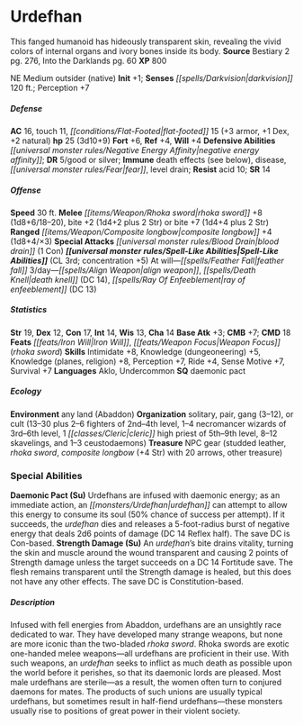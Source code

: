 ﻿---
cssclass: [monsters]
title1: Urdefhan
desc_short: This fanged humanoid has hideously transparent skin, revealing the vivid
  colors of internal organs and ivory bones inside its body.
title2: Urdefhan
CR: 3
sources:
- name: Bestiary 2
  page: 276
  link: http://paizo.com/pathfinderRPG/v5748btpy8hif
- name: Into the Darklands
  page: 60
  link: http://paizo.com/store/downloads/pathfinder/pathfinderChronicles/35E/v5748btpy85ej
XP: 800
alignment: NE
size: Medium
type: outsider
subtypes:
- native
initiative:
  bonus: 1
senses:
  darkvision: 120
AC:
  AC: 16
  touch: 11
  flat_footed: 15
  components:
    armor: 3
    dex: 1
    natural: 2
HP:
  HP: 25
  long: 3d10+9
saves:
  fort: 6
  ref: 4
  will: 4
defensive_abilities:
- negative energy affinity
DR:
- amount: 5
  weakness: good or silver
immunities:
- death effects (see below)
- disease
- fear
- level drain
resistances:
  acid: 10
SR: 14
speeds:
  base: 30
attacks:
  melee:
  - - text: rhoka sword +8 (1d8+6/18-20)
      entries:
      - - damage: 1d8+6
          crit_range: 18-20
      attack: rhoka sword
      bonus:
      - 8
    - text: bite +2 (1d4+2 plus 2 Str)
      entries:
      - - damage: 1d4+2
        - damage: '2'
          type: Str
      attack: bite
      bonus:
      - 2
  - - text: bite +7 (1d4+4 plus 2 Str)
      entries:
      - - damage: 1d4+4
        - damage: '2'
          type: Str
      attack: bite
      bonus:
      - 7
  ranged:
  - - text: composite longbow +4 (1d8+4/×3)
      entries:
      - - damage: 1d8+4
          crit_multiplier: 3
      attack: composite longbow
      bonus:
      - 4
  special:
  - blood drain (1 Con)
spell_like_abilities:
  entries:
  - name: feather fall
    source: default
    freq: At will
  - name: align weapon
    source: default
    freq: 3/day
  - name: death knell
    source: default
    freq: 3/day
    DC: 14
  - name: ray of enfeeblement
    source: default
    freq: 3/day
    DC: 13
  sources:
  - name: default
    CL: 3
    concentration: 5
ability_scores:
  STR: 19
  DEX: 12
  CON: 17
  INT: 14
  WIS: 13
  CHA: 14
BAB: 3
CMB: 7
CMD: 18
feats:
- name: Iron Will
- name: Weapon Focus (rhoka sword)
skills:
  Intimidate: 8
  Knowledge (dungeoneering): 5
  Knowledge (planes): 8
  Knowledge (religion): 8
  Perception: 7
  Ride: 4
  Sense Motive: 7
  Survival: 7
languages:
- Aklo
- Undercommon
special_qualities:
- daemonic pact
ecology:
  environment: any land (Abaddon)
  organization: solitary, pair, gang (3-12), or cult (13-30 plus 2-6 fighters of 2nd-4th
    level, 1-4 necromancer wizards of 3rd-6th level, 1 cleric high priest of 5th-9th
    level, 8-12 skavelings, and 1-3 ceustodaemons)
  treasure_type: NPC Gear
  treasure:
  - studded leather
  - rhoka sword
  - composite longbow (+4 Str) with 20 arrows
  - other treasure
special_abilities:
  Daemonic Pact (Su): Urdefhans are infused with daemonic energy; as an immediate
    action, an urdefhan can attempt to allow this energy to consume its soul (50%
    chance of success per attempt). If it succeeds, the urdefhan dies and releases
    a 5-foot-radius burst of negative energy that deals 2d6 points of damage (DC 14
    Reflex half). The save DC is Con-based.
  Strength Damage (Su): An urdefhan's bite drains vitality, turning the skin and muscle
    around the wound transparent and causing 2 points of Strength damage unless the
    target succeeds on a DC 14 Fortitude save. The flesh remains transparent until
    the Strength damage is healed, but this does not have any other effects. The save
    DC is Constitution-based.
desc_long: Infused with fell energies from Abaddon, urdefhans are an unsightly race
  dedicated to war. They have developed many strange weapons, but none are more iconic
  than the two-bladed rhoka sword. Rhoka swords are exotic one-handed melee weapons-all
  urdefhans are proficient in their use. With such weapons, an urdefhan seeks to inflict
  as much death as possible upon the world before it perishes, so that its daemonic
  lords are pleased. Most male urdefhans are sterile-as a result, the women often
  turn to conjured daemons for mates. The products of such unions are usually typical
  urdefhans, but sometimes result in half-fiend urdefhans-these monsters usually rise
  to positions of great power in their violent society.

---

# Urdefhan
This fanged humanoid has hideously transparent skin, revealing the vivid colors of internal organs and ivory bones inside its body.
**Source** Bestiary 2 pg. 276, Into the Darklands pg. 60
**XP** 800

NE Medium outsider (native)
**Init** +1; **Senses** _[[spells/Darkvision|darkvision]]_ 120 ft.; Perception +7

##### Defense

**AC** 16, touch 11, _[[conditions/Flat-Footed|flat-footed]]_ 15 (+3 armor, +1 Dex, +2 natural)
**hp** 25 (3d10+9)
**Fort** +6, **Ref** +4, **Will** +4
**Defensive Abilities** _[[universal monster rules/Negative Energy Affinity|negative energy affinity]]_; **DR** 5/good or silver; **Immune** death effects (see below), disease, _[[universal monster rules/Fear|fear]]_, level drain; **Resist** acid 10; **SR** 14

##### Offense
**Speed** 30 ft.
**Melee** _[[items/Weapon/Rhoka sword|rhoka sword]]_ +8 (1d8+6/18–20), bite +2 (1d4+2 plus 2 Str) or bite +7 (1d4+4 plus 2 Str)
**Ranged** _[[items/Weapon/Composite longbow|composite longbow]]_ +4 (1d8+4/×3)
**Special Attacks** _[[universal monster rules/Blood Drain|blood drain]]_ (1 Con)
**_[[universal monster rules/Spell-Like Abilities|Spell-Like Abilities]]_** (CL 3rd; concentration +5)
At will—_[[spells/Feather Fall|feather fall]]_
3/day—_[[spells/Align Weapon|align weapon]]_, _[[spells/Death Knell|death knell]]_ (DC 14), _[[spells/Ray Of Enfeeblement|ray of enfeeblement]]_ (DC 13)

##### Statistics
**Str** 19, **Dex** 12, **Con** 17, **Int** 14, **Wis** 13, **Cha** 14
**Base Atk** +3; **CMB** +7; **CMD** 18
**Feats** _[[feats/Iron Will|Iron Will]]_, _[[feats/Weapon Focus|Weapon Focus]]_ (_rhoka sword_)
**Skills** Intimidate +8, Knowledge (dungeoneering) +5, Knowledge (planes, religion) +8, Perception +7, Ride +4, Sense Motive +7, Survival +7
**Languages** Aklo, Undercommon
**SQ** daemonic pact

##### Ecology

**Environment** any land (Abaddon)
**Organization** solitary, pair, gang (3–12), or cult (13–30 plus 2–6 fighters of 2nd–4th level, 1–4 necromancer wizards of 3rd–6th level, 1 _[[classes/Cleric|cleric]]_ high priest of 5th–9th level, 8–12 skavelings, and 1–3 ceustodaemons)
**Treasure** NPC gear (studded leather, _rhoka sword_, _composite longbow_ (+4 Str) with 20 arrows, other treasure)

### Special Abilities

**Daemonic Pact (Su)** Urdefhans are infused with daemonic energy; as an immediate action, an _[[monsters/Urdefhan|urdefhan]]_ can attempt to allow this energy to consume its soul (50% chance of success per attempt). If it succeeds, the _urdefhan_ dies and releases a 5-foot-radius burst of negative energy that deals 2d6 points of damage (DC 14 Reflex half). The save DC is Con-based.
**Strength Damage (Su)** An _urdefhan_’s bite drains vitality, turning the skin and muscle around the wound transparent and causing 2 points of Strength damage unless the target succeeds on a DC 14 Fortitude save. The flesh remains transparent until the Strength damage is healed, but this does not have any other effects. The save DC is Constitution-based.

##### Description

Infused with fell energies from Abaddon, urdefhans are an unsightly race dedicated to war. They have developed many strange weapons, but none are more iconic than the two-bladed _rhoka sword_. Rhoka swords are exotic one-handed melee weapons—all urdefhans are proficient in their use. With such weapons, an _urdefhan_ seeks to inflict as much death as possible upon the world before it perishes, so that its daemonic lords are pleased. Most male urdefhans are sterile—as a result, the women often turn to conjured daemons for mates. The products of such unions are usually typical urdefhans, but sometimes result in half-fiend urdefhans—these monsters usually rise to positions of great power in their violent society.